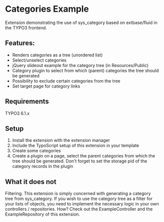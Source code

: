 Categories Example
==================

Extension demonstrating the use of sys_category based on extbase/fluid in the TYPO3 frontend.

## Features:

* Renders categories as a tree (unordered list)
* Select/unselect categories
* jQuery slideout example for the category tree (in Resources/Public)
* Category plugin to select from which (parent) categories the tree should be generated
* Possibility to exclude certain categories from the tree
* Set target page for category links

## Requirements

TYPO3 6.1.x

## Setup

1. Install the extension with the extension manager
2. Include the TypoScript setup of this extension in your template
3. Create some categories
4. Create a plugin on a page, select the parent categories from which the tree should be generated. Don't forget to set the storage pid of the category records in the plugin

## What it does not

Filtering. This extension is simply concerned with generating a category tree from sys_category. If you wish to use the category tree as a filter for your lists of objects, you need to implement the necessary logic in your own controllers / repositories. How? Check out the ExampleController and the ExampleRepository of this extension.
